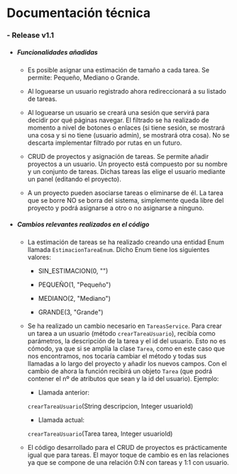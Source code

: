 # Documentación técnica

### - Release v1.1

* ##### Funcionalidades añadidas

    * Es posible asignar una estimación de tamaño a cada tarea. Se permite: Pequeño, Mediano o Grande.

    * Al loguearse un usuario registrado ahora redireccionará a su listado de tareas.

    * Al loguearse un usuario se creará una sesión que servirá para decidir por qué páginas navegar. El filtrado se ha realizado de momento a nivel de botones o enlaces (si tiene sesión, se mostrará una cosa y si no tiene (usuario admin), se mostrará otra cosa). No se descarta implementar filtrado por rutas en un futuro.
    
    * CRUD de proyectos y asignación de tareas. Se permite añadir proyectos a un usuario. Un proyecto está compuesto por su nombre y un conjunto de tareas. Dichas tareas las elige el usuario mediante un panel (editando el proyecto).
    
    * A un proyecto pueden asociarse tareas o eliminarse de él. La tarea que se borre NO se borra del sistema, simplemente queda libre del proyecto y podrá asignarse a otro o no asignarse a ninguno.

* ##### Cambios relevantes realizados en el código

    * La estimación de tareas se ha realizado creando una entidad Enum llamada `EstimacionTareaEnum`. Dicho Enum tiene los siguientes valores:

        * SIN_ESTIMACION(0, "")

        * PEQUEÑO(1, "Pequeño")

        * MEDIANO(2, "Mediano")

        * GRANDE(3, "Grande")

    * Se ha realizado un cambio necesario en `TareasService`. Para crear un tarea a un usuario (método `crearTareaUsuario`), recibía como parámetros, la descripción de la tarea y el id del usuario. Esto no es cómodo, ya que si se amplía la clase `Tarea`, como en este caso que nos encontramos, nos tocaría cambiar el método y todas sus llamadas a lo largo del proyecto y añadir los nuevos campos. Con el cambio de ahora la función recibirá un objeto `Tarea` (que podrá contener el nº de atributos que sean y la id del usuario). Ejemplo:

        * Llamada anterior:

        `crearTareaUsuario`(String descripcion, Integer usuarioId)

        * Llamada actual:

        `crearTareaUsuario`(Tarea tarea, Integer usuarioId)
    
    * El código desarrollado para el CRUD de proyectos es prácticamente igual que para tareas. El mayor toque de cambio es en las relaciones ya que se compone de una relación 0:N con tareas y 1:1 con usuario.